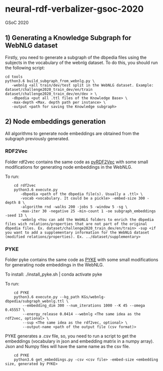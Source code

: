 # neural-rdf-verbalizer-gsoc-2020
GSoC 2020 


## 1) Generating a Knowledge Subgraph for WebNLG dataset

Firstly, you need to generate a subgraph of the dbpedia files using the subjects in the vocabulary of the webnlg dataset. To do this, you should run the following script:
```
cd tools
python3.6 build_subgraph_from_webnlg.py \
   -webnlg <all train/dev/test split in the WebNLG dataset. Example: dataset/challenge2020_train_dev/en/train dataset/challenge2020_train_dev/en/dev > \
   -dbpedia <put all .ttl files of the Knowledge Base> \
   -max-depth <Max. depth path per instance> \
   -output <path for saving the Knowledge subgraph>
```

## 2) Node embeddings generation

All algorithms to generate node embeddings are obtained from the subgraph previously generated.


### RDF2Vec

Folder rdf2vec contains the same code as [pyRDF2Vec] with some small modifications for generating node embeddings in the WebNLG.

To run:
```
    cd rdf2vec
    python3.6 execute.py 
       -dbpedia <path of the dbpedia file(s). Usually a .ttl> \
       -vocab <vocabulary. It could be a pickle> -embed-size 300 -depth 8 \
       -algorithm rnd -walks 200 -jobs 5 -window 5 -sg \
       -max-iter 30 -negative 25 -min-count 1 -oe subgraph_embeddings -seed 13 \
       -webnlg <You can add the WebNLG folders to enrich the dbpedia files wich relations/properties that are not part of the original dbpedia files. Ex. dataset/challenge2020_train_dev/en/train> -sup <if you want to add a supplementary information for the WebNLG dataset (modified relations/properties). Ex. ../dataset/supplementary>
```

### PYKE

Folder pyke contains the same code as [PYKE] with some small modifications for generating node embeddings in the WebNLG.

To install: ./install_pyke.sh | conda activate pyke


To run:
```
    cd PYKE
    python3.6 execute.py --kg_path KGs/webnlg-dbpedia/subgraph_webnlg.ttl \
        --embedding_dim 300 --num_iterations 1000 --K 45 --omega 0.45557 \
        --energy_release 0.0414 --webnlg <The same idea as the rdf2vec, optional> \
        --sup <The same idea as the rdf2vec, optional> \
        --output-name <path of the output file (csv format)>
```

PYKE generates a .csv file, so, you need to run a script to get the embeddings (vocabulary in json and embedding matrix in a numpy array). Json and Numpy files will have the same name as the csv file.
```
    cd PYKE
    python3.6 get_embeddings.py -csv <csv file> -embed-size <embedding size, generated by PYKE>

```





[pyRDF2Vec]: https://github.com/IBCNServices/pyRDF2Vec
[PYKE]: https://github.com/dice-group/PYKE
